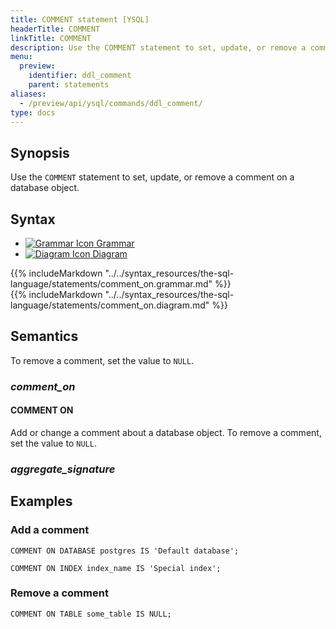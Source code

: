 ```yaml
---
title: COMMENT statement [YSQL]
headerTitle: COMMENT
linkTitle: COMMENT
description: Use the COMMENT statement to set, update, or remove a comment on a database object.
menu:
  preview:
    identifier: ddl_comment
    parent: statements
aliases:
  - /preview/api/ysql/commands/ddl_comment/
type: docs
---
```


## Synopsis

Use the `COMMENT` statement to set, update, or remove a comment on a database object.

## Syntax

<ul class="nav nav-tabs nav-tabs-yb">
  <li >
    <a href="#grammar" class="nav-link" id="grammar-tab" data-toggle="tab" role="tab" aria-controls="grammar" aria-selected="true">
      <img src="/icons/file-lines.svg" alt="Grammar Icon">
      Grammar
    </a>
  </li>
  <li>
    <a href="#diagram" class="nav-link active" id="diagram-tab" data-toggle="tab" role="tab" aria-controls="diagram" aria-selected="false">
      <img src="/icons/diagram.svg" alt="Diagram Icon">
      Diagram
    </a>
  </li>
</ul>

<div class="tab-content">
  <div id="grammar" class="tab-pane fade" role="tabpanel" aria-labelledby="grammar-tab">
  {{% includeMarkdown "../../syntax_resources/the-sql-language/statements/comment_on.grammar.md" %}}
  </div>
  <div id="diagram" class="tab-pane fade show active" role="tabpanel" aria-labelledby="diagram-tab">
  {{% includeMarkdown "../../syntax_resources/the-sql-language/statements/comment_on.diagram.md" %}}
  </div>
</div>

## Semantics

To remove a comment, set the value to `NULL`.

### *comment_on*

#### COMMENT ON

Add or change a comment about a database object. To remove a comment, set the value to `NULL`.

### *aggregate_signature*

## Examples

### Add a comment

```plpgsql
COMMENT ON DATABASE postgres IS 'Default database';
```

```plpgsql
COMMENT ON INDEX index_name IS 'Special index';
```

### Remove a comment

```plpgsql
COMMENT ON TABLE some_table IS NULL;
```
